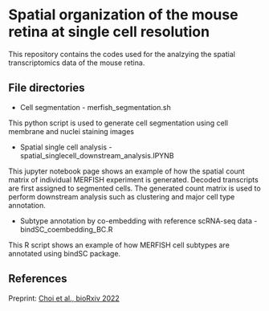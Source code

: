 # Spatial organization of the mouse retina at single cell resolution

This repository contains the codes used for the analzying the spatial transcriptomics data of the mouse retina.

## File directories

- Cell segmentation - merfish_segmentation.sh

This python script is used to generate cell segmentation using cell membrane and nuclei staining images




- Spatial single cell analysis - spatial_singlecell_downstream_analysis.IPYNB

This jupyter notebook page shows an example of how the spatial count matrix of individual MERFISH experiment is generated. Decoded transcripts are first assigned to segmented cells. The generated count matrix is used to perform downstream analysis such as clustering and major cell type annotation.




- Subtype annotation by co-embedding with reference scRNA-seq data - bindSC_coembedding_BC.R

This R script shows an example of how MERFISH cell subtypes are annotated using bindSC package.




## References

Preprint: [Choi et al., bioRxiv 2022](https://doi.org/10.1101/2022.12.04.518972)

